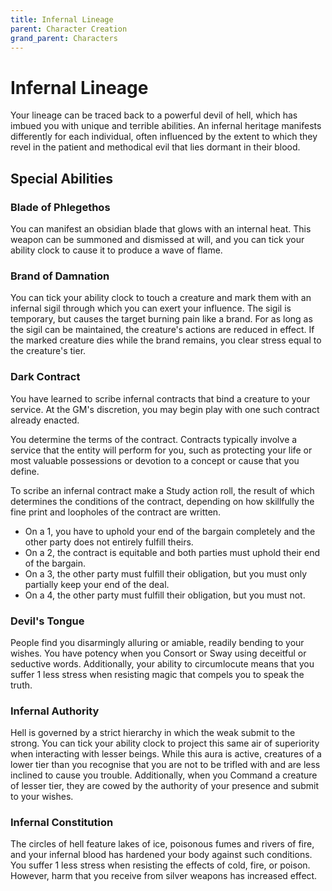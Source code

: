 ```yaml
---
title: Infernal Lineage
parent: Character Creation
grand_parent: Characters
---
```


# Infernal Lineage
Your lineage can be traced back to a powerful devil of hell, which has imbued you with unique and terrible abilities. An infernal heritage manifests differently for each individual, often influenced by the extent to which they revel in the patient and methodical evil that lies dormant in their blood.

## Special Abilities

### Blade of Phlegethos
You can manifest an obsidian blade that glows with an internal heat. This weapon can be summoned and dismissed at will, and you can tick your ability clock to cause it to produce a wave of flame.

### Brand of Damnation
You can tick your ability clock to touch a creature and mark them with an infernal sigil through which you can exert your influence. The sigil is temporary, but causes the target burning pain like a brand. For as long as the sigil can be maintained, the creature's actions are reduced in effect. If the marked creature dies while the brand remains, you clear stress equal to the creature's tier.

### Dark Contract
You have learned to scribe infernal contracts that bind a creature to your service. At the GM's discretion, you may begin play with one such contract already enacted.

You determine the terms of the contract. Contracts typically involve a service that the entity will perform for you, such as protecting your life or most valuable possessions or devotion to a concept or cause that you define.

To scribe an infernal contract make a Study action roll, the result of which determines the conditions of the contract, depending on how skillfully the fine print and loopholes of the contract are written.
* On a 1, you have to uphold your end of the bargain completely and the other party does not entirely fulfill theirs.
* On a 2, the contract is equitable and both parties must uphold their end of the bargain.
* On a 3, the other party must fulfill their obligation, but you must only partially keep your end of the deal.
* On a 4, the other party must fulfill their obligation, but you must not.

### Devil's Tongue
People find you disarmingly alluring or amiable, readily bending to your wishes. You have potency when you Consort or Sway using deceitful or seductive words. Additionally, your ability to circumlocute means that you suffer 1 less stress when resisting magic that compels you to speak the truth.

### Infernal Authority
Hell is governed by a strict hierarchy in which the weak submit to the strong. You can tick your ability clock to project this same air of superiority when interacting with lesser beings. While this aura is active, creatures of a lower tier than you recognise that you are not to be trifled with and are less inclined to cause you trouble. Additionally, when you Command a creature of lesser tier, they are cowed by the authority of your presence and submit to your wishes.

### Infernal Constitution
The circles of hell feature lakes of ice, poisonous fumes and rivers of fire, and your infernal blood has hardened your body against such conditions. You suffer 1 less stress when resisting the effects of cold, fire, or poison. However, harm that you receive from silver weapons has increased effect.
